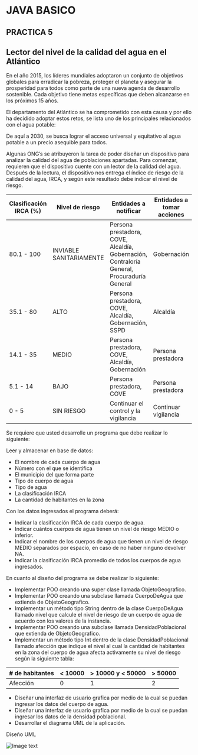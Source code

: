 # JAVA BASICO 
## PRACTICA 5
## Lector del nivel de la calidad del agua en el Atlántico

En el año 2015, los líderes mundiales adoptaron un conjunto de objetivos globales para erradicar la pobreza, proteger el planeta y asegurar la prosperidad para todos como parte de una nueva agenda de desarrollo sostenible. Cada objetivo tiene metas específicas que deben alcanzarse en los próximos 15 años.

El departamento del Atlántico se ha comprometido con esta causa y por ello ha decidido adoptar estos retos, se lista uno de los principales relacionados con el agua potable:

De aquí a 2030, se busca lograr el acceso universal y equitativo al agua potable a un precio asequible para todos.

Algunas ONG’s se atribuyeron la tarea de poder diseñar un dispositivo para analizar la calidad del agua de poblaciones apartadas. Para comenzar, requieren que el dispositivo cuente con un lector de la calidad del agua. Después de la lectura, el dispositivo nos entrega el índice de riesgo de la calidad del agua, IRCA, y según este resultado debe indicar el nivel de riesgo.


| Clasificación IRCA (%) | Nivel de riesgo | Entidades a notificar | Entidades a tomar acciones |
| --- | --- | --- | --- |
| 80.1 - 100 | INVIABLE SANITARIAMENTE | Persona prestadora, COVE, Alcaldía, Gobernación, Contraloría General, Procuraduría General | Gobernación |
| 35.1 - 80 | ALTO | Persona prestadora, COVE, Alcaldía, Gobernación, SSPD | Alcaldía | 
| 14.1 - 35 | MEDIO | Persona prestadora, COVE, Alcaldía, Gobernación	| Persona prestadora |
| 5.1 - 14	| BAJO	| Persona prestadora, COVE	| Persona prestadora |
| 0 - 5	| SIN RIESGO	| Continuar el control y la vigilancia | Continuar vigilancia	| 

Se requiere que usted desarrolle un programa que debe realizar lo siguiente:

Leer y almacenar en base de datos:
- El nombre de cada cuerpo de agua
- Número con el que se identifica
- El municipio del que forma parte 
- Tipo de cuerpo de agua
- Tipo de agua
- La clasificación IRCA
- La cantidad de habitantes en la zona

Con los datos ingresados el programa deberá:
- Indicar la clasificación IRCA de cada cuerpo de agua.
- Indicar cuántos cuerpos de agua tienen un nivel de riesgo MEDIO o inferior.
- Indicar el nombre de los cuerpos de agua que tienen un nivel de riesgo MEDIO separados por espacio, en caso de no haber ninguno devolver NA.
- Indicar la clasificación IRCA promedio de todos los cuerpos de agua ingresados.

En cuanto al diseño del programa se debe realizar lo siguiente:
- Implementar POO creando una super clase llamada ObjetoGeografico.
- Implementar POO creando una subclase llamada CuerpoDeAgua que extienda de ObjetoGeografico.
- Implementar un método tipo String dentro de la clase CuerpoDeAgua llamado nivel que calcule el nivel de riesgo de un cuerpo de agua de acuerdo con los valores de la instancia. 
- Implementar POO creando una subclase llamada DensidadPoblacional que extienda de ObjetoGeografico.
- Implementar un método tipo Int dentro de la clase DensidadPoblacional llamado afección que indique el nivel al cual la cantidad de habitantes en la zona del cuerpo de agua afecta activamente su nivel de riesgo según la siguiente tabla:

| # de habitantes | < 10000 | > 10000 y < 50000 | > 50000 |
| --- | --- | --- | --- |
| Afección | 0 | 1 | 2 |

- Diseñar una interfaz de usuario grafica por medio de la cual se puedan ingresar los datos del cuerpo de agua.
- Diseñar una interfaz de usuario grafica por medio de la cual se puedan ingresar los datos de la densidad poblacional.
- Desarrollar el diagrama UML de la aplicación.

Diseño UML

![Image text](https://raw.githubusercontent.com/henrycerpam/java-exercise5/main/src/UML.png)
